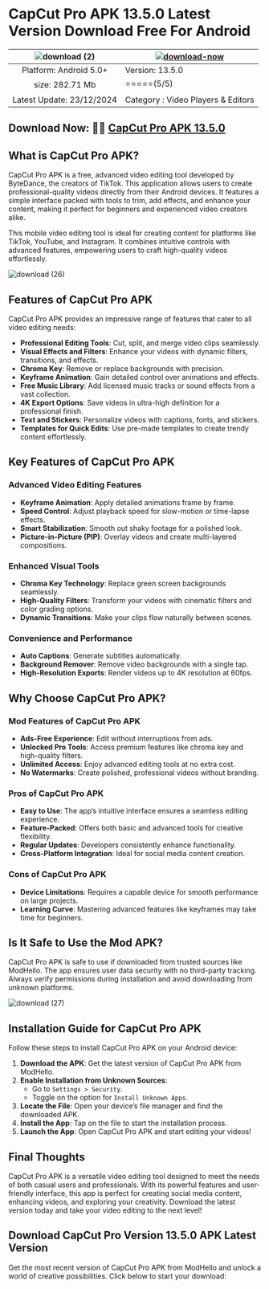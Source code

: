 # CapCut Pro APK 13.5.0 Latest Version Download Free For Android

| ![download (2)](https://github.com/user-attachments/assets/b1a4748c-839e-4d2a-8bec-b9c68c278909)| [![download-now](https://github.com/user-attachments/assets/22657e67-9d2d-46af-a41a-5d365d2ddc1f)](https://modhello.com/capcut/)  |
|:-------------------------------------------------:|-----------------------|
| Platform: Android 5.0+                      | Version: 13.5.0    |
| size: 282.71 Mb                                |  ⭐️⭐️⭐️⭐️⭐️(5/5) |
| Latest Update: 23/12/2024                      | Category : Video Players & Editors |

## Download Now: 👏👏 [CapCut Pro APK 13.5.0](https://modhello.com/capcut/)

## What is CapCut Pro APK?

CapCut Pro APK is a free, advanced video editing tool developed by ByteDance, the creators of TikTok. This application allows users to create professional-quality videos directly from their Android devices. It features a simple interface packed with tools to trim, add effects, and enhance your content, making it perfect for beginners and experienced video creators alike.

This mobile video editing tool is ideal for creating content for platforms like TikTok, YouTube, and Instagram. It combines intuitive controls with advanced features, empowering users to craft high-quality videos effortlessly.

![download (26)](https://github.com/user-attachments/assets/06e33c70-f87b-4740-a33b-229b1e4b54d4)


## Features of CapCut Pro APK

CapCut Pro APK provides an impressive range of features that cater to all video editing needs:

- **Professional Editing Tools**: Cut, split, and merge video clips seamlessly.
- **Visual Effects and Filters**: Enhance your videos with dynamic filters, transitions, and effects.
- **Chroma Key**: Remove or replace backgrounds with precision.
- **Keyframe Animation**: Gain detailed control over animations and effects.
- **Free Music Library**: Add licensed music tracks or sound effects from a vast collection.
- **4K Export Options**: Save videos in ultra-high definition for a professional finish.
- **Text and Stickers**: Personalize videos with captions, fonts, and stickers.
- **Templates for Quick Edits**: Use pre-made templates to create trendy content effortlessly.


## Key Features of CapCut Pro APK

### Advanced Video Editing Features

- **Keyframe Animation**: Apply detailed animations frame by frame.
- **Speed Control**: Adjust playback speed for slow-motion or time-lapse effects.
- **Smart Stabilization**: Smooth out shaky footage for a polished look.
- **Picture-in-Picture (PIP)**: Overlay videos and create multi-layered compositions.

### Enhanced Visual Tools

- **Chroma Key Technology**: Replace green screen backgrounds seamlessly.
- **High-Quality Filters**: Transform your videos with cinematic filters and color grading options.
- **Dynamic Transitions**: Make your clips flow naturally between scenes.

### Convenience and Performance

- **Auto Captions**: Generate subtitles automatically.
- **Background Remover**: Remove video backgrounds with a single tap.
- **High-Resolution Exports**: Render videos up to 4K resolution at 60fps.


## Why Choose CapCut Pro APK?

### Mod Features of CapCut Pro APK

- **Ads-Free Experience**: Edit without interruptions from ads.
- **Unlocked Pro Tools**: Access premium features like chroma key and high-quality filters.
- **Unlimited Access**: Enjoy advanced editing tools at no extra cost.
- **No Watermarks**: Create polished, professional videos without branding.

### Pros of CapCut Pro APK

- **Easy to Use**: The app’s intuitive interface ensures a seamless editing experience.
- **Feature-Packed**: Offers both basic and advanced tools for creative flexibility.
- **Regular Updates**: Developers consistently enhance functionality.
- **Cross-Platform Integration**: Ideal for social media content creation.

### Cons of CapCut Pro APK

- **Device Limitations**: Requires a capable device for smooth performance on large projects.
- **Learning Curve**: Mastering advanced features like keyframes may take time for beginners.


## Is It Safe to Use the Mod APK?

CapCut Pro APK is safe to use if downloaded from trusted sources like ModHello. The app ensures user data security with no third-party tracking. Always verify permissions during installation and avoid downloading from unknown platforms.

![download (27)](https://github.com/user-attachments/assets/06ec46b4-ff80-4409-b8f3-7faf46bb52fc)


## Installation Guide for CapCut Pro APK

Follow these steps to install CapCut Pro APK on your Android device:

1. **Download the APK**: Get the latest version of CapCut Pro APK from ModHello.
2. **Enable Installation from Unknown Sources**:
   - Go to `Settings > Security`.
   - Toggle on the option for `Install Unknown Apps`.
3. **Locate the File**: Open your device’s file manager and find the downloaded APK.
4. **Install the App**: Tap on the file to start the installation process.
5. **Launch the App**: Open CapCut Pro APK and start editing your videos!


## Final Thoughts

CapCut Pro APK is a versatile video editing tool designed to meet the needs of both casual users and professionals. With its powerful features and user-friendly interface, this app is perfect for creating social media content, enhancing videos, and exploring your creativity. Download the latest version today and take your video editing to the next level!


## Download CapCut Pro Version 13.5.0 APK Latest Version

Get the most recent version of CapCut Pro APK from ModHello and unlock a world of creative possibilities. Click below to start your download:


